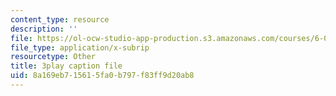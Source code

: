 ```yaml
---
content_type: resource
description: ''
file: https://ol-ocw-studio-app-production.s3.amazonaws.com/courses/6-0001-introduction-to-computer-science-and-programming-in-python-fall-2016/8a169eb715615fa0b797f83ff9d20ab8_0jljZRnHwOI.vtt
file_type: application/x-subrip
resourcetype: Other
title: 3play caption file
uid: 8a169eb7-1561-5fa0-b797-f83ff9d20ab8
---
```

